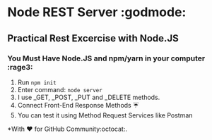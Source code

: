 # Node REST Server :godmode:
## Practical Rest Excercise with Node.JS

### You Must Have Node.JS and npm/yarn in your computer :rage3:

1. Run ```npm init```
2. Enter command: ```node server```
3. I use _GET, _POST, _PUT and _DELETE methods.
4. Connect Front-End Response Methods :umbrella:
5. You can test it using Method Request Services like Postman

*With :heart: for GitHub Community:octocat:.
